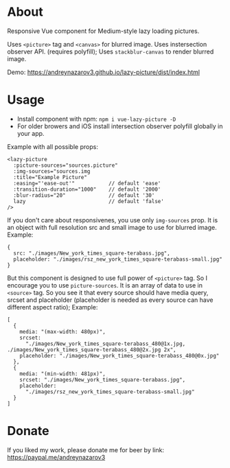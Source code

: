 # About

Responsive Vue component for Medium-style lazy loading pictures.

Uses `<picture>` tag and `<canvas>` for blurred image.
Uses instersection observer API. (requires polyfill);
Uses `stackblur-canvas` to render blurred image.

Demo: https://andreynazarov3.github.io/lazy-picture/dist/index.html

# Usage

- Install component with npm: `npm i vue-lazy-picture -D`
- For older browers and iOS install intersection observer polyfill globally in your app.

Example with all possible props:

```
<lazy-picture
  :picture-sources="sources.picture"
  :img-sources="sources.img
  :title="Example Picture"
  :easing="'ease-out'"           // default 'ease'
  :transition-duration="1000"    // default '2000'
  :blur-radius="20"              // default '30'
  lazy                           // default 'false'
/>
```

If you don't care about responsivenes, you use only `img-sources` prop.
It is an object with full resolution src and small image to use for blurred image.
Example:

```
{
  src: "./images/New_york_times_square-terabass.jpg",
  placeholder: "./images/rsz_new_york_times_square-terabass-small.jpg"
}
```

But this component is designed to use full power of `<picture>` tag. So I encourage you to use `picture-sources`. It is an array of data to use in `<source>` tag.
So you see it that every source should have media query, srcset and placeholder (placeholder is needed as every source can have different aspect ratio);
Example:
```
[
  {
    media: "(max-width: 480px)",
    srcset:
      "./images/New_york_times_square-terabass_480@1x.jpg, ./images/New_york_times_square-terabass_480@2x.jpg 2x",
    placeholder: "./images/New_york_times_square-terabass_480@0x.jpg"
  },
  {
    media: "(min-width: 481px)",
    srcset: "./images/New_york_times_square-terabass.jpg",
    placeholder:
      "./images/rsz_new_york_times_square-terabass-small.jpg"
  }
]
```

# Donate

If you liked my work, please donate me for beer by link:
https://paypal.me/andreynazarov3
